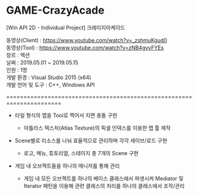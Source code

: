 # GAME-CrazyAcade
[Win API 2D - Individual Project] 크레이지아케이드

동영상(Client)    : https://www.youtube.com/watch?v=_zshmuKgud0
<br/>동영상(Tool)      : https://www.youtube.com/watch?v=zNB4gyvFYEs
<br/>장르              : 액션
<br/>날짜              : 2019.05.01 ~ 2019.05.15
<br/>인원              : 1명
<br/>개발 환경         : Visual Studio 2015 (x64)
<br/>개발 언어 및 도구  : C++, Windows API

======================================================================

* 타일 형식의 맵을 Tool로 찍어서 지면 충돌 구현
  - 아틀라스 텍스처(Atlas Texture)의 픽셀 인덱스를 이용한 맵 툴 제작

* Scene별로 리소스를 나눠 효율적으로 관리하며 각각 세이브/로드 구현
  - 로고, 메뉴, 튜토리얼, 스테이지 총 7개의 Scene 구현

* 게임 내 오브젝트들을 하나의 매니저를 통해 관리
  - 게임 내 모든 오브젝트를 하나의 베이스 클래스에서 파생시켜 Mediator 및 Iterator 패턴을 이용해 관련 클래스의 처리를 하나의 클래스에서 조작/관리
